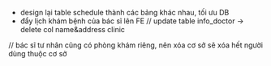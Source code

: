 - design lại table schedule thành các bảng khác nhau, tối ưu DB
- đẩy lịch khám bệnh của bác sĩ lên FE
// update table info_doctor -> delete col name&address clinic


// bác sĩ tư nhân cũng có phòng khám riêng, nên xóa cơ sở sẽ xóa hết người dùng thuộc cơ sở